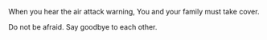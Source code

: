 When you hear the air attack warning, 
You and your family must take cover.

Do not be afraid. 
Say goodbye to each other.
